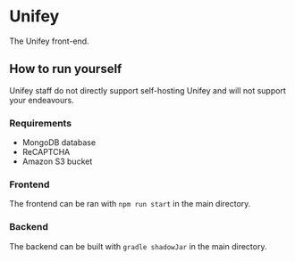# Unifey

The Unifey front-end.

## How to run yourself

Unifey staff do not directly support self-hosting Unifey and will not support your endeavours.

### Requirements
- MongoDB database
- ReCAPTCHA
- Amazon S3 bucket

### Frontend
The frontend can be ran with `npm run start` in the main directory.

### Backend
The backend can be built with `gradle shadowJar` in the main directory.